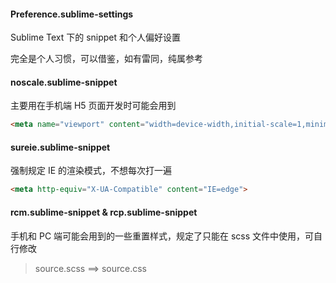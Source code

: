 #### Preference.sublime-settings

Sublime Text 下的 snippet 和个人偏好设置

完全是个人习惯，可以借鉴，如有雷同，纯属参考

#### noscale.sublime-snippet

主要用在手机端 H5 页面开发时可能会用到

```html
<meta name="viewport" content="width=device-width,initial-scale=1,minimum-scale=1,maximum-scale=1,user-scalable=no" />
```

#### sureie.sublime-snippet

强制规定 IE 的渲染模式，不想每次打一遍

```html
<meta http-equiv="X-UA-Compatible" content="IE=edge">
```

#### rcm.sublime-snippet & rcp.sublime-snippet

手机和 PC 端可能会用到的一些重置样式，规定了只能在 scss 文件中使用，可自行修改

> source.scss ==> source.css